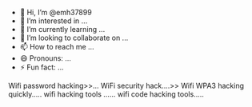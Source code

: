  - 👋 Hi, I’m @emh37899
- 👀 I’m interested in ...
- 🌱 I’m currently learning ...
- 💞️ I’m looking to collaborate on ...
- 📫 How to reach me ...
- 😄 Pronouns: ...
- ⚡ Fun fact: ...

<!---
emh37899/emh37899 is a ✨ special ✨ repository because its `README.md` (this file) appears on your GitHub profile.
You can click the Preview link to take a look at your changes.
--->
Wifi password hacking>>...
WiFi security hack....>>
Wifi WPA3 hacking  quickly.....
wifi hacking tools ......
wifi code hacking tools.....
